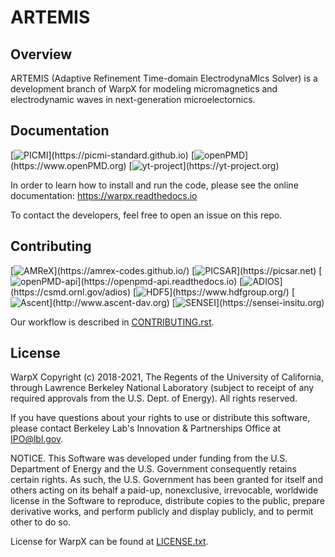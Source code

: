 # ARTEMIS

## Overview

ARTEMIS (Adaptive Refinement Time-domain ElectrodynaMIcs Solver) is a development branch of WarpX for modeling micromagnetics and electrodynamic waves in next-generation microelectornics.

## Documentation

[![PICMI](https://img.shields.io/static/v1?label="works%20with"&message="PICMI"&color="blueviolet")](https://picmi-standard.github.io)
[![openPMD](https://img.shields.io/static/v1?label="works%20with"&message="openPMD"&color="blueviolet")](https://www.openPMD.org)
[![yt-project](https://img.shields.io/static/v1?label="works%20with"&message="yt"&color="blueviolet")](https://yt-project.org)

In order to learn how to install and run the code, please see the online documentation:
https://warpx.readthedocs.io

To contact the developers, feel free to open an issue on this repo.

## Contributing

[![AMReX](https://img.shields.io/static/v1?label="runs%20on"&message="AMReX"&color="blueviolet")](https://amrex-codes.github.io/)
[![PICSAR](https://img.shields.io/static/v1?label="runs%20on"&message="PICSAR"&color="blueviolet")](https://picsar.net)
[![openPMD-api](https://img.shields.io/static/v1?label="runs%20on"&message="openPMD-api"&color="blueviolet")](https://openpmd-api.readthedocs.io)
[![ADIOS](https://img.shields.io/static/v1?label="runs%20on"&message="ADIOS"&color="blueviolet")](https://csmd.ornl.gov/adios)
[![HDF5](https://img.shields.io/static/v1?label="runs%20on"&message="HDF5"&color="blueviolet")](https://www.hdfgroup.org/)
[![Ascent](https://img.shields.io/static/v1?label="runs%20on"&message="Ascent"&color="blueviolet")](http://www.ascent-dav.org)
[![SENSEI](https://img.shields.io/static/v1?label="runs%20on"&message="SENSEI"&color="blueviolet")](https://sensei-insitu.org)

Our workflow is described in [CONTRIBUTING.rst](CONTRIBUTING.rst).

## License

WarpX Copyright (c) 2018-2021, The Regents of the University of California,
through Lawrence Berkeley National Laboratory (subject to receipt of any
required approvals from the U.S. Dept. of Energy).  All rights reserved.

If you have questions about your rights to use or distribute this software,
please contact Berkeley Lab's Innovation & Partnerships Office at
IPO@lbl.gov.

NOTICE.  This Software was developed under funding from the U.S. Department
of Energy and the U.S. Government consequently retains certain rights. As
such, the U.S. Government has been granted for itself and others acting on
its behalf a paid-up, nonexclusive, irrevocable, worldwide license in the
Software to reproduce, distribute copies to the public, prepare derivative
works, and perform publicly and display publicly, and to permit other to do
so.

License for WarpX can be found at [LICENSE.txt](LICENSE.txt).
